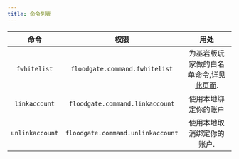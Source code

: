 ```yaml
---
title: 命令列表
---
```


|       命令        |                权限                 |                         用处                          |
|:---------------:|:---------------------------------:|:---------------------------------------------------:|
|  `fwhitelist`   |  `floodgate.command.fwhitelist`   | 为基岩版玩家做的白名单命令,详见 [此页面](/floodgate/features/#白名单命令). |
|  `linkaccount`  |  `floodgate.command.linkaccount`  |                     使用本地绑定你的账户                      |
| `unlinkaccount` | `floodgate.command.unlinkaccount` |                    使用本地取消绑定你的账户.                    |
